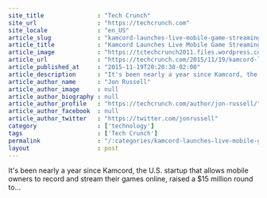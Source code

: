 ```yaml
---
site_title               : "Tech Crunch"
site_url                 : "https://techcrunch.com"
site_locale              : "en_US"
article_slug             : "kamcord-launches-live-mobile-game-streaming-in-japan-and-korea"
article_title            : "Kamcord Launches Live Mobile Game Streaming In Japan And Korea"
article_image            : "https://tctechcrunch2011.files.wordpress.com/2015/11/screenshot-2015-11-20-11-17-38.png?w=764&h=400&crop=1"
article_url              : "https://techcrunch.com/2015/11/19/kamcord-launches-live-mobile-game-streaming-in-japan-and-korea/"
article_published_at     : "2015-11-19T20:20:38-02:00"
article_description      : "It's been nearly a year since Kamcord, the U.S. startup that allows mobile owners to record and stream their games online, raised a $15 million round to..."
article_author_name      : "Jon Russell"
article_author_image     : null
article_author_biography : null
article_author_profile   : "https://techcrunch.com/author/jon-russell/"
article_author_facebook  : null
article_author_twitter   : "https://twitter.com/jonrussell"
category                 : ['technology']
tags                     : ['Tech Crunch']
permalink                : "/:categories/kamcord-launches-live-mobile-game-streaming-in-japan-and-korea/"
layout                   : post
---
```


It's been nearly a year since Kamcord, the U.S. startup that allows mobile owners to record and stream their games online, raised a $15 million round to...
